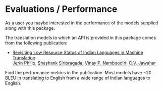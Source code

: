 # Evaluations / Performance

As a user you maybe interested in the performance of the models supplied along
with this package. 

The translation models to which an API is provided in this package comes from the following publication:

* [Revisiting Low Resource Status of Indian Languages in Machine Translation](https://arxiv.org/abs/2008.04860) <br/>
  [Jerin Philip](https://jerinphilip.github.io/), [Shashank Siripragada](https://www.linkedin.com/in/shashank-siripragada-b8762a53), [Vinay P. Namboodiri](https://vinaypn.github.io/), [C.V. Jawahar](https://faculty.iiit.ac.in/~jawahar/) 

Find the performance metrics in the publication. Most models have ~20 BLEU in translating to English from a wide range of Indian languages to English.




